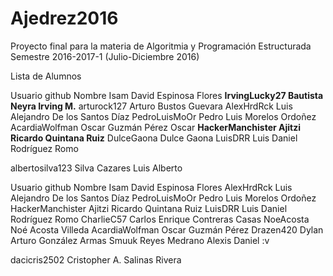 # Ajedrez2016

Proyecto final para la materia de Algoritmia y Programación Estructurada
Semestre 2016-2017-1 (Julio-Diciembre 2016)

Lista de Alumnos

Usuario github      Nombre Isam David Espinosa Flores
**IrvingLucky27       Bautista Neyra Irving M.**
arturock127         Arturo Bustos Guevara
AlexHrdRck          Luis Alejandro De los Santos Díaz
PedroLuisMoOr       Pedro Luis Morelos Ordoñez 
AcardiaWolfman      Oscar Guzmán Pérez Oscar
**HackerManchister    Ajitzi Ricardo Quintana Ruiz**
DulceGaona          Dulce Gaona 
LuisDRR             Luis Daniel Rodríguez Romo 

albertosilva123     Silva Cazares Luis Alberto 



Usuario github Nombre Isam David Espinosa Flores AlexHrdRck Luis Alejandro De los Santos Díaz PedroLuisMoOr Pedro Luis Morelos Ordoñez HackerManchister Ajitzi Ricardo Quintana Ruiz LuisDRR Luis Daniel Rodríguez Romo CharlieC57 Carlos Enrique Contreras Casas NoeAcosta Noé Acosta Villeda AcardiaWolfman Oscar Guzmán Pérez Drazen420 Dylan Arturo González Armas Smuuk Reyes Medrano Alexis Daniel :v



















dacicris2502      Cristopher A. Salinas Rivera
